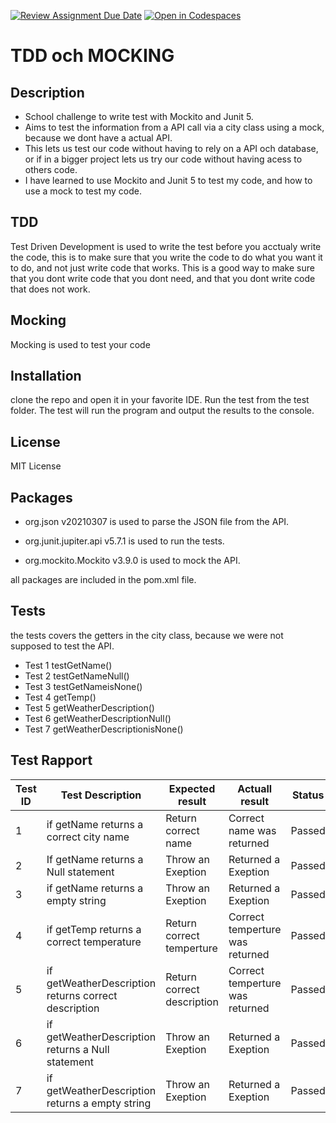 [![Review Assignment Due Date](https://classroom.github.com/assets/deadline-readme-button-24ddc0f5d75046c5622901739e7c5dd533143b0c8e959d652212380cedb1ea36.svg)](https://classroom.github.com/a/-Un0hjO8)
[![Open in Codespaces](https://classroom.github.com/assets/launch-codespace-7f7980b617ed060a017424585567c406b6ee15c891e84e1186181d67ecf80aa0.svg)](https://classroom.github.com/open-in-codespaces?assignment_repo_id=11285010)
# TDD och MOCKING

## Description
- School challenge to write test with Mockito and Junit 5.
- Aims to test the information from a API call via a city class using a mock, because we dont have a actual API.
- This lets us test our code without having to rely on a API och database, or if in a bigger project lets us try our code without having acess to others code.
- I have learned to use Mockito and Junit 5 to test my code, and how to use a mock to test my code. 

## TDD
Test Driven Development is used to write the test before you acctualy write the code,
this is to make sure that you write the code to do what you want it to do, and not just write code that works.
This is a good way to make sure that you dont write code that you dont need, and that you dont write code that does not work.

## Mocking
Mocking is used to test your code 
## Installation
clone the repo and open it in your favorite IDE.  Run the test from the 
test folder.  The test will run the program and output the results to the console.

## License
MIT License

## Packages
- org.json v20210307
is used to parse the JSON file from the API.

- org.junit.jupiter.api v5.7.1
is used to run the tests.

- org.mockito.Mockito v3.9.0
is used to mock the API.

all packages are included in the pom.xml file.

## Tests
the tests covers the getters in the city class, because we were not supposed to test the API.
- Test 1 testGetName() 
- Test 2 testGetNameNull() 
- Test 3 testGetNameisNone() 
- Test 4 getTemp() 
- Test 5 getWeatherDescription() 
- Test 6 getWeatherDescriptionNull() 
- Test 7 getWeatherDescriptionisNone() 

## Test Rapport

| Test ID | Test Description                                     | Expected result            | Actuall result                  | Status |
|---------|------------------------------------------------------|----------------------------|---------------------------------|--------|
| 1       | if getName returns a correct city name               | Return correct name        | Correct name was returned       | Passed |
| 2       | If getName returns a Null statement                  | Throw an Exeption          | Returned a Exeption             | Passed |
| 3       | if getName returns a empty string                    | Throw an Exeption          | Returned a Exeption             | Passed |
| 4       | if getTemp returns a correct temperature             | Return correct temperture  | Correct temperture was returned | Passed |
| 5       | if getWeatherDescription returns correct description | Return correct description | Correct temperture was returned | Passed |
| 6       | if getWeatherDescription returns a Null statement    | Throw an Exeption          | Returned a Exeption             | Passed |
| 7       | if getWeatherDescription returns a empty string      | Throw an Exeption          | Returned a Exeption             | Passed |
